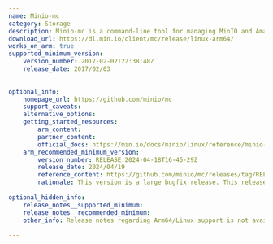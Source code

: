 ```yaml
---
name: Minio-mc
category: Storage
description: Minio-mc is a command-line tool for managing MinIO and Amazon S3 compatible cloud storage services, enabling users to perform tasks like file uploads, downloads, and bucket management efficiently.
download_url: https://dl.min.io/client/mc/release/linux-arm64/
works_on_arm: true
supported_minimum_version:
    version_number: 2017-02-02T22:38:48Z
    release_date: 2017/02/03
 
 
optional_info:
    homepage_url: https://github.com/minio/mc
    support_caveats:
    alternative_options:
    getting_started_resources:
        arm_content:
        partner_content:
        official_docs: https://min.io/docs/minio/linux/reference/minio-mc.html
    arm_recommended_minimum_version:
        version_number: RELEASE.2024-04-18T16-45-29Z
        release_date: 2024/04/19
        reference_content: https://github.com/minio/mc/releases/tag/RELEASE.2024-04-18T16-45-29Z
        rationale: This version is a large bugfix release. This release introduces breaking changes to encryption-related flags for improved security and clarity. The old --encrypt, --encrypt-s3, and --encrypt-kms flags have been renamed to --enc-c, --enc-s3, and --enc-kms, respectively. These updated flags now only accept RawBase64-encoded keys and support multiple entries, while the older flags are no longer supported. Additionally, the --continue flag has been removed due to insecure behavior. Other notable changes include UI enhancements using the lipgloss table package for ILM commands, renaming of the mc idp ldap accesskey create --login command, removal of session code, updated dependencies, and minor UI cleanups.
 
optional_hidden_info:
    release_notes__supported_minimum:
    release_notes__recommended_minimum:
    other_info: Release notes regarding Arm64/Linux support is not available but "2017-02-02T22:38:48Z" is the minimum version available for Arm64/Linux in it's archive repository for [prebuilt binary](https://dl.min.io/client/mc/release/linux-arm64/archive/). Tested the same by successfully installing it on Arm64/Linux platform.
 
---
```

